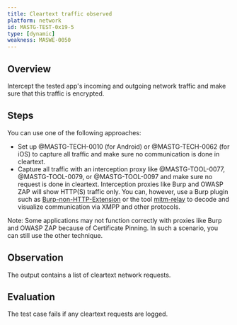 ```yaml
---
title: Cleartext traffic observed
platform: network
id: MASTG-TEST-0x19-5
type: [dynamic]
weakness: MASWE-0050
---
```


## Overview

Intercept the tested app's incoming and outgoing network traffic and make sure that this traffic is encrypted.

## Steps

You can use one of the following approaches:

- Set up @MASTG-TECH-0010 (for Android) or @MASTG-TECH-0062 (for iOS) to capture all traffic and make sure no communication is done in cleartext.
- Capture all traffic with an interception proxy like @MASTG-TOOL-0077, @MASTG-TOOL-0079, or @MASTG-TOOL-0097 and make sure no request is done in cleartext. Interception proxies like Burp and OWASP ZAP will show HTTP(S) traffic only. You can, however, use a Burp plugin such as [Burp-non-HTTP-Extension](https://github.com/summitt/Burp-Non-HTTP-Extension "Burp-non-HTTP-Extension") or the tool [mitm-relay](https://github.com/jrmdev/mitm_relay "mitm-relay") to decode and visualize communication via XMPP and other protocols.

Note: Some applications may not function correctly with proxies like Burp and OWASP ZAP because of Certificate Pinning. In such a scenario, you can still use the other technique.

## Observation

The output contains a list of cleartext network requests.

## Evaluation

The test case fails if any cleartext requests are logged.
